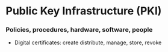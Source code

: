 # Public Key Infrastructure (PKI)
### Policies, procedures, hardware, software, people
- Digital certificates: create distribute, manage, store, revoke